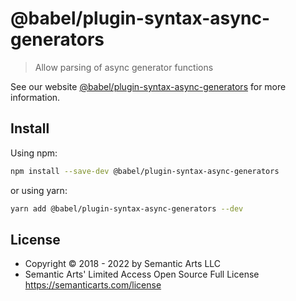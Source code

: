 # @babel/plugin-syntax-async-generators

> Allow parsing of async generator functions

See our website [@babel/plugin-syntax-async-generators](https://babeljs.io/docs/en/next/babel-plugin-syntax-async-generators.html) for more information.

## Install

Using npm:

```sh
npm install --save-dev @babel/plugin-syntax-async-generators
```

or using yarn:

```sh
yarn add @babel/plugin-syntax-async-generators --dev
```

## License

- Copyright © 2018 - 2022 by Semantic Arts LLC
- Semantic Arts' Limited Access Open Source Full License https://semanticarts.com/license
